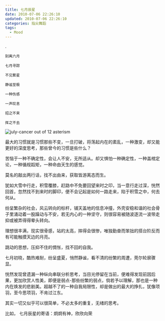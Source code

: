 ```yaml
---
title: 七月辰星
date: 2010-07-06 22:26:10
updated: 2010-07-06 22:26:10
categories: 指尖舞蹈
tags:
  - Mood
---
```


.

    别离六月

    七月寻踪

    不见繁星

    静谧至极

    一种伤感

    一声叹息

    招之不来

    挥之不去

<!-- more -->

![july-cancer out of 12 asterism](https://ws4.sinaimg.cn/large/006tNbRwly1fynmxiw1t5j30rk0hcaaz.jpg)

最大的习惯就是习惯那些不变，一旦打破，将荡起内在的紊乱，一种激变，却又能更好的深度思考，那些曾今的习惯是些什么？

苦恼于一种不确定性，会让人不安，无所适从。却又惧怕一种确定性，一种盖棺定论，一种循规蹈矩，一种命由天生的感觉。

莫名的敲出两行话，找不出由来，获取皆游离态而生。

犹如大雪中行走，积雪覆膝，赶路中不免要回望来时之印，当一意行走过深，恍然回首，忽然找不到来时的脚印，便不会记起是如何一路走来，陷于积雪之中，何去何从。

纷呈繁杂的社会，风云转向的标杆，铺天盖地的信息冲撞，外壳安稳和谐的社会骨子里涌动着一股躁动与不安，若无内心的一种坚守，则很容易被随波逐流一波带走抑或被弄得得晕头转向。

理想很丰满，现实很骨感，站的太高，摔得会很惨，唯独勤奋而笨拙的搭台阶反而有可能触摸天边的月亮。

跳动的思想，压抑不住的惆怅，找不回的自我。

七月初晓，酷热难耐，纷呈盛夏，悄然静谧，看不清的纷繁的周遭，莞尔轮廓骤显。

恍然发现曾遗漏一种纵向串联分析思考，当目光停留在当前，便难得发现前因后果，更加欣赏人性美，即便是弱点-那些纷繁的弱点，倘若予以理解，那也是一种内在焕发的悲剧美。超越不了的一种自我局限性，却是做出的最大的挣扎，犹像项羽，至今思项羽，不肯过江东。

其实一切又似乎可以很简单，不必太多的重复，无绪的思考。

比如， 七月辰星的寄语：炯炯有神，欣欣向荣
